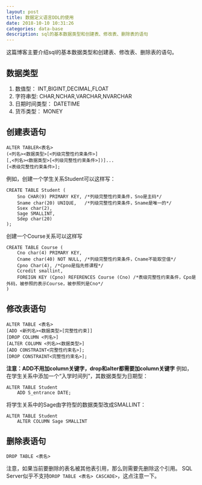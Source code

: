 ```yaml
---
layout: post
title: 数据定义语言DDL的使用
date: 2018-10-10 10:31:26
categories: data-base
description: sql的基本数据类型和创建表、修改表、删除表的语句
---
```

这篇博客主要介绍sql的基本数据类型和创建表、修改表、删除表的语句。
<!-- more -->
## 数据类型
1. 数值型： INT,BIGINT,DECIMAL,FLOAT
2. 字符串型: CHAR,NCHAR,VARCHAR,NVARCHAR
3. 日期时间类型： DATETIME
4. 货币类型： MONEY

## 创建表语句
```
ALTER TABLER<表名>
(<列名><数据类型>[<列级完整性约束条件>]
[,<列名><数据类型>[<列级完整性约束条件>])]...
[<表级完整性约束条件>];
```

例如，创建一个学生关系Student可以这样写：
```
CREATE TABLE Student (
	Sno CHAR(9) PRIMARY KEY, /*列级完整性约束条件，Sno是主码*/
	Sname char(20) UNIQUE,   /*列级完整性约束条件，Sname是唯一的*/
	Ssex char(2),
	Sage SMALLINT,
	Sdep char(20)
);
```

创建一个Course关系可以这样写
```
CREATE TABLE Course (
	Cno char(4) PRIMARY KEY,
	Cname char(40) NOT NULL, /*列级完整性约束条件，Cname不能取空值*/
	Cpno Char(4), /*Cpno是指先修课程*/
	Ccredit smallint,
	FOREIGN KEY (Cpno) REFERENCES Course (Cno) /*表级完整性约束条件，Cpo是外码，被参照的表示Course，被参照列是Cno*/
)
```

## 修改表语句
```
ALTER TABLE <表名>
[ADD <新列名><数据类型>[完整性约束]]
[DROP COLUMN <列名>]
[ALTER COLUMN <列名><数据类型>]
[ADD CONSTRAINT<完整性约束名>];
[DROP CONSTRAINT<完整性约束名>];
```
**注意：ADD不用加column关键字，drop和alter都需要加column关键字**
例如，在学生关系中添加一个“入学时间列”，其数据类型为日期型：
```
ALTER TABLE Student
	ADD S_entrance DATE;
```

将学生关系中的Sage由字符型的数据类型改成SMALLINT：
```
ALTER TABLE Student
	ALTER COLUMN Sage SMALLINT
```
## 删除表语句
```
DROP TABLE <表名>
```
注意，如果当前要删除的表名被其他表引用，那么则需要先删除这个引用。
SQL Server似乎不支持`DROP TABLE <表名> CASCADE>`，这点注意一下。